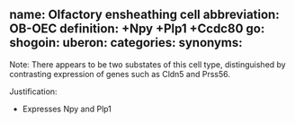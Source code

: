 name: Olfactory ensheathing cell
abbreviation: OB-OEC
definition: +Npy +Plp1 +Ccdc80
go:
shogoin: 
uberon:
categories:
synonyms:
---

Note: There appears to be two substates of this cell type, distinguished by contrasting expression of 
genes such as Cldn5 and Prss56.


Justification:

* Expresses Npy and Plp1


